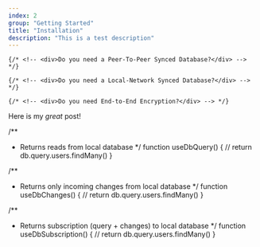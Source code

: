 ```yaml
---
index: 2
group: "Getting Started"
title: "Installation"
description: "This is a test description"
---
```


    {/* <!-- <div>Do you need a Peer-To-Peer Synced Database?</div> --> */}

    {/* <!-- <div>Do you need a Local-Network Synced Database?</div> --> */}

    {/* <!-- <div>Do you need End-to-End Encryption?</div> --> */}

Here is my _great_ post!

/\*\*

- Returns reads from local database
  \*/
  function useDbQuery() {
  // return db.query.users.findMany()
  }

/\*\*

- Returns only incoming changes from local database
  \*/
  function useDbChanges() {
  // return db.query.users.findMany()
  }

/\*\*

- Returns subscription (query + changes) to local database
  \*/
  function useDbSubscription() {
  // return db.query.users.findMany()
  }
